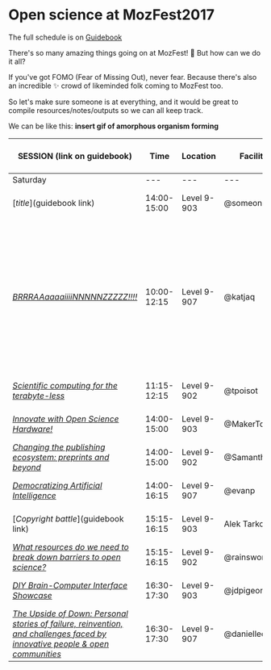 # Open science at MozFest2017

The full schedule is on [Guidebook](https://guidebook.com/guide/114124/)

There's so many amazing things going on at MozFest! :tada: But how can we do it all?

If you've got FOMO (Fear of Missing Out), never fear. Because there's also an incredible :sparkles: crowd of likeminded folk coming to MozFest too.

So let's make sure someone is at everything, and it would be great to compile resources/notes/outputs so we can all keep track.

We can be like this:
**insert gif of amorphous organism forming**

SESSION (link on guidebook) | Time | Location | Facilitators | Resources | Who's going to this?
--- | --- | --- | --- | --- | ---
Saturday | --- | --- | --- | --- | ---
[*title*](guidebook link) | 14:00-15:00 | Level 9-903 | @someone | [Original github submission](https://github.com/MozillaFoundation/mozfest-program-2017/issues/XXX) | @someone
[*BRRRAAaaaaiiiiNNNNNZZZZZ!!!!*](https://guidebook.com/guide/114124/event/16741291/) | 10:00-12:15 | Level 9-907 | @katjaq | [Original github submission](https://github.com/MozillaFoundation/mozfest-program-2017/issues/722) "Here is a little demo video that we made and [here]( http://brainbox.pasteur.fr/project/abide1) is our tool live with an example human brain from a big open data set." "| ---
[*Scientific computing for the terabyte-less*](https://guidebook.com/guide/114124/event/16741507/) | 11:15-12:15 | Level 9-902 | @tpoisot | [Original github submission](https://github.com/MozillaFoundation/mozfest-program-2017/issues/180) | @npscience
[*Innovate with Open Science Hardware!*](https://guidebook.com/guide/114124/event/16741419/) | 14:00-15:00 | Level 9-903 | @MakerTobey | [Original github submission](https://github.com/MozillaFoundation/mozfest-program-2017/issues/309) | ---
[*Changing the publishing ecosystem: preprints and beyond*](https://guidebook.com/guide/114124/event/16741300/) | 14:00-15:00 | Level 9-902 | @SamanthaHindle | [Original github submission](https://github.com/MozillaFoundation/mozfest-program-2017/issues/757) | @npscience
[*Democratizing Artificial Intelligence*](https://guidebook.com/guide/114124/event/16741341/) | 14:00-16:15 | Level 9-907 | @evanp | [Original github submission](https://github.com/MozillaFoundation/mozfest-program-2017/issues/295) | ---
[*Copyright battle*](guidebook link) | 15:15-16:15 | Level 9-903 | Alek Tarkowski | [Original github submission](https://github.com/MozillaFoundation/mozfest-program-2017/issues/599) | ---
[*What resources do we need to break down barriers to open science?*](https://guidebook.com/guide/114124/event/16741309/) | 15:15-16:15 | Level 9-902 | @rainsworth | [Original github submission](https://github.com/MozillaFoundation/mozfest-program-2017/issues/582) | @npscience
[*DIY Brain-Computer Interface Showcase*](https://guidebook.com/guide/114124/event/16741272/) | 16:30-17:30 | Level 9-903 | @jdpigeon | [Original github submission](https://github.com/MozillaFoundation/mozfest-program-2017/issues/264) | ---
[*The Upside of Down: Personal stories of failure, reinvention, and challenges faced by innovative people & open communities*](https://guidebook.com/guide/114124/event/16741547/) | 16:30-17:30 | Level 9-907 | @daniellecrobinson | [Original github submission](https://github.com/MozillaFoundation/mozfest-program-2017/issues/202) | @npscience
